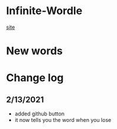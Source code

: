 # Infinite-Wordle
[site](https://urmum.org/)

# New words

# Change log

## 2/13/2021
* added github button
* it now tells you the word when you lose
